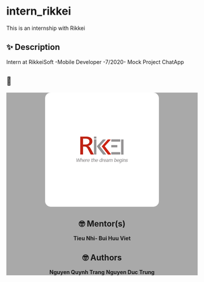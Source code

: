 # intern_rikkei
This is an internship with Rikkei

## ✨ Description
Intern at RikkeiSoft
-Mobile Developer
-7/2020- Mock Project ChatApp
## 📸 
<div style="background-color:rgb(169,169,169); text-align:center">
<img src="image/rikkeisoftlogo.png" width="300" style="border-radius: 15px">

## 🤓 Mentor(s)
**Tieu Nhi- Bui Huu Viet**

## 🤓 Authors
**Nguyen Quynh Trang**
**Nguyen Duc Trung**
